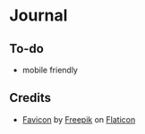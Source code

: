 # Journal

## To-do

- mobile friendly

## Credits

- [Favicon](https://www.flaticon.com/free-icon/feather_96255) by [Freepik](https://www.flaticon.com/authors/freepik) on [Flaticon](https://www.flaticon.com/)
